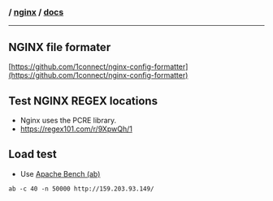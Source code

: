 ### / [nginx](.../) / [docs](.)

-----------------------------------------------------------------------------------

## NGINX file formater
[https://github.com/1connect/nginx-config-formatter](https://github.com/1connect/nginx-config-formatter)

## Test NGINX REGEX locations
* Nginx uses the PCRE library.
* https://regex101.com/r/9XpwQh/1

## Load test
* Use [Apache Bench (ab)](https://httpd.apache.org/docs/2.4/programs/ab.html)

`ab -c 40 -n 50000 http://159.203.93.149/`
